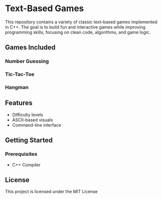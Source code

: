 # Text-Based Games

This repository contains a variety of classic text-based games implemented in C++. The goal is to build fun and interactive games while improving programming skills, focusing on clean code, algorithms, and game logic.

## Games Included  
### Number Guessing
### Tic-Tac-Toe
### Hangman  



## Features
  - Difficulty levels
  - ASCII-based visuals
  - Command-line interface
## Getting Started
### Prerequisites
- C++ Compiler

## License
This project is licensed under the MIT License


